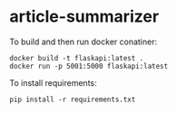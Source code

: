 # article-summarizer

To build and then run docker conatiner:

    docker build -t flaskapi:latest .
    docker run -p 5001:5000 flaskapi:latest

To install requirements:

    pip install -r requirements.txt
